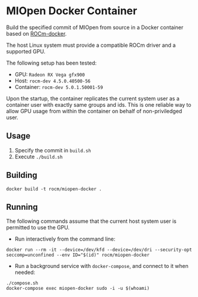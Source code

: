 # MIOpen Docker Container

Build the specified commit of MIOpen from source in a Docker container based on [ROCm-docker](https://github.com/dmikushin/ROCm-docker).

The host Linux system must provide a compatible ROCm driver and a supported GPU.

The following setup has been tested:

* GPU: `Radeon RX Vega gfx900`
* Host: `rocm-dev 4.5.0.40500-56`
* Container: `rocm-dev 5.0.1.50001-59`

Upon the startup, the container replicates the current system user as a container user with exactly same groups and ids. This is one reliable way to allow GPU usage from within the container on behalf of non-priviledged user.

## Usage

1. Specify the commit in `build.sh`
2. Execute `./build.sh`

## Building

```
docker build -t rocm/miopen-docker .
```

## Running

The following commands assume that the current host system user is permitted to use the GPU.

* Run interactively from the command line:

```
docker run --rm -it --device=/dev/kfd --device=/dev/dri --security-opt seccomp=unconfined --env ID="$(id)" rocm/miopen-docker
```

* Run a background service with `docker-compose`, and connect to it when needed:

```
./compose.sh
docker-compose exec miopen-docker sudo -i -u $(whoami)
```

